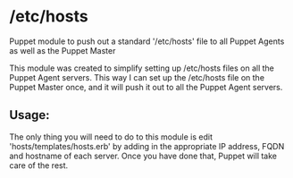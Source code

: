 /etc/hosts
==========

Puppet module to push out a standard '/etc/hosts' file to all Puppet Agents as well as the Puppet Master

This module was created to simplify setting up /etc/hosts files on all the Puppet Agent servers. This way I can set up
the /etc/hosts file on the Puppet Master once, and it will push it out to all the Puppet Agent servers.

Usage:
------

The only thing you will need to do to this module is edit 'hosts/templates/hosts.erb' by adding in the appropriate IP
address, FQDN and hostname of each server. Once you have done that, Puppet will take care of the rest.
